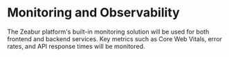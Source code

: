 # Monitoring and Observability

The Zeabur platform's built-in monitoring solution will be used for both frontend and backend services. Key metrics such as Core Web Vitals, error rates, and API response times will be monitored.